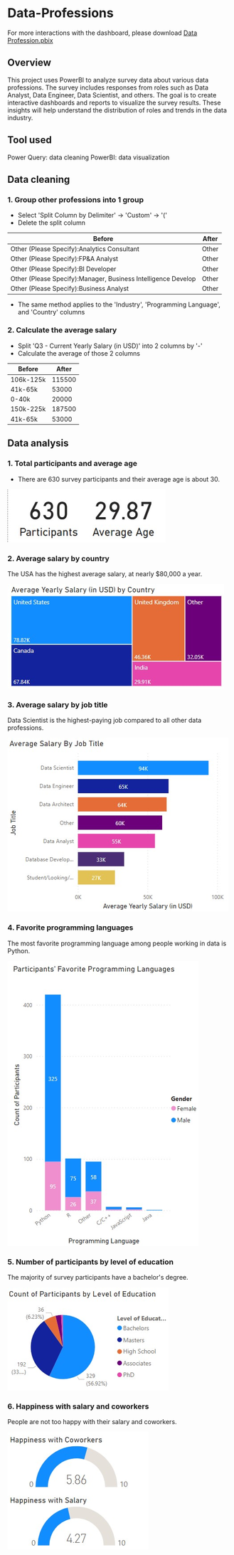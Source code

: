 # Data-Professions
For more interactions with the dashboard, please download [Data Profession.pbix](https://github.com/PhamTrungHieu2001/Data-Professions/blob/main/Data%20Profession.pbix)

## Overview
This project uses PowerBI to analyze survey data about various data professions. The survey includes responses from roles such as Data Analyst, Data Engineer, Data Scientist, and others.
The goal is to create interactive dashboards and reports to visualize the survey results. These insights will help understand the distribution of roles and trends in the data industry.

## Tool used
Power Query: data cleaning
PowerBI: data visualization

## Data cleaning
### 1. Group other professions into 1 group
- Select 'Split Column by Delimiter' -> 'Custom' -> '('
- Delete the split column

| **Before**                                | **After**                                                                                   |
|---------------------------------------------|--------------------------------------------------------------------------------------------------|
| Other (Please Specify):Analytics Consultant  | Other |
| Other (Please Specify):FP&A Analyst | Other |
| Other (Please Specify):BI Developer  | Other |
| Other (Please Specify):Manager, Business Intelligence Develop | Other |
| Other (Please Specify):Business Analyst  | Other |

- The same method applies to the 'Industry', 'Programming Language', and 'Country' columns

### 2. Calculate the average salary
- Split 'Q3 - Current Yearly Salary (in USD)' into 2 columns by '-'
- Calculate the average of those 2 columns

| **Before**                                | **After**                                                                                   |
|---------------------------------------------|--------------------------------------------------------------------------------------------------|
| 106k-125k | 115500 |
| 41k-65k | 53000 |
| 0-40k | 20000 |
| 150k-225k | 187500 |
| 41k-65k | 53000 |

## Data analysis
### 1. Total participants and average age
- There are 630 survey participants and their average age is about 30.

![1](https://github.com/PhamTrungHieu2001/Data-Professions/blob/main/images/age.jpg)

### 2. Average salary by country
The USA has the highest average salary, at nearly $80,000 a year.

![2](https://github.com/PhamTrungHieu2001/Data-Professions/blob/main/images/country.jpg)

### 3. Average salary by job title
Data Scientist is the highest-paying job compared to all other data professions.

![3](https://github.com/PhamTrungHieu2001/Data-Professions/blob/main/images/job.jpg)

### 4. Favorite programming languages
The most favorite programming language among people working in data is Python.

![4](https://github.com/PhamTrungHieu2001/Data-Professions/blob/main/images/gender.jpg)

### 5. Number of participants by level of education
The majority of survey participants have a bachelor's degree.

![5](https://github.com/PhamTrungHieu2001/Data-Professions/blob/main/images/education.jpg)

### 6. Happiness with salary and coworkers 
People are not too happy with their salary and coworkers.

![6](https://github.com/PhamTrungHieu2001/Data-Professions/blob/main/images/happiness.jpg)

